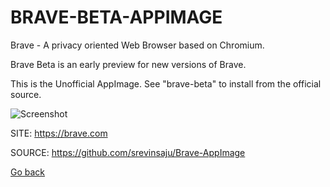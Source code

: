 # BRAVE-BETA-APPIMAGE

 Brave - A privacy oriented Web Browser based on Chromium.
 
 Brave Beta is an early preview for new versions of Brave.
 
 This is the Unofficial AppImage.
 See "brave-beta" to install from the official source.
 
 ![Screenshot](https://upload.wikimedia.org/wikipedia/commons/8/83/Brave_Browser_Welcome_Page.png)
 
 SITE: https://brave.com

 SOURCE: https://github.com/srevinsaju/Brave-AppImage

 [Go back](https://portable-linux-apps.github.io/apps.html)
